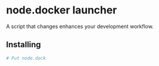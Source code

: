 # node.docker launcher

A script that changes enhances your development workflow.

## Installing

```bash
# Put node.dock